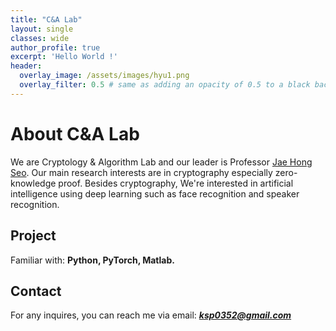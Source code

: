 ```yaml
---
title: "C&A Lab"
layout: single
classes: wide
author_profile: true
excerpt: 'Hello World !'
header:
  overlay_image: /assets/images/hyu1.png
  overlay_filter: 0.5 # same as adding an opacity of 0.5 to a black background
---
```


# About C&A Lab

We are Cryptology & Algorithm Lab and our leader is Professor [Jae Hong Seo](https://sites.google.com/site/jhsbhs/). Our main research interests are in cryptography especially zero-knowledge proof. Besides cryptography, We're interested in artificial intelligence using deep learning such as face recognition and speaker recognition.

## Project

Familiar with: **Python, PyTorch, Matlab.**

## Contact

For any inquires, you can reach me via email: **_[ksp0352@gmail.com](mailto:ksp0352@gmail.com)_**